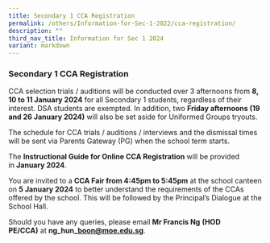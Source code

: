 ```yaml
---
title: Secondary 1 CCA Registration
permalink: /others/Information-for-Sec-1-2022/cca-registration/
description: ""
third_nav_title: Information for Sec 1 2024
variant: markdown
---
```

### Secondary 1 CCA Registration

  

CCA selection trials / auditions will be conducted over 3 afternoons from **8, 10 to 11 January 2024** for all Secondary 1 students, regardless of their interest. DSA students are exempted. In addition, two **Friday afternoons (19 and 26 January 2024)** will also be set aside for Uniformed Groups tryouts.
  

The schedule for CCA trials / auditions / interviews and the dismissal times will be sent via Parents Gateway (PG) when the school term starts.
  

The **Instructional Guide for Online CCA Registration** will be provided in **January 2024**.

You are invited to a **CCA Fair from 4:45pm to 5:45pm** at the school canteen on **5 January 2024** to better understand the requirements of the CCAs offered by the school. This will be followed by the Principal’s Dialogue at the School Hall. 


Should you have any queries, please email **Mr Francis Ng** **(HOD PE/CCA)** at **ng\_hun\_boon@moe.edu.sg**.